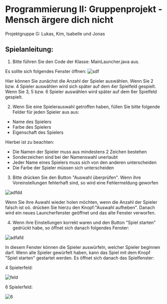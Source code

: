 # Programmierung II: Gruppenprojekt - Mensch ärgere dich nicht 
Projektgruppe G: Lukas, Kim, Isabelle und Jonas

## Spielanleitung:
1. Bitte führen Sie den Code der Klasse: MainLauncher.java aus.

Es sollte sich folgendes Fenster öffnen:
![sdf](https://user-images.githubusercontent.com/49783797/61187279-f85dfa80-a66f-11e9-959d-4e31fad6dfee.PNG)


Hier können Sie zunächst die Anzahl der Spieler auswählen.
Wenn Sie 2 bzw. 4 Spieler auswählen wird sich später auf dem  4er Spielfeld gespielt.
Wenn Sie 3, 5 bzw. 6 Spieler auswählen wird später auf dem 6er Spielfeld gespielt.

2. Wenn Sie eine Spielerauswahl getroffen haben, füllen Sie bitte folgende Felder für jeden Spieler aus aus:
- Name des Spielers
- Farbe des Spielers
- Eigenschaft des Spielers

Hierbei ist zu beachten:
- Die Namen der Spieler muss aus mindestens 2 Zeichen bestehen
- Sonderzeichen sind bei der Namenswahl unerlaubt
- Jeder Name eines Spielers muss sich von den anderen unterscheiden
- Die Farbe der Spieler müssen sich unterscheiden

3. Bitte drücken Sie den Button "Auswahl überprüfen".
Wenn ihre Voreinstellungen fehlerhaft sind, so wird eine Fehlermeldung geworfen

![adfdd](https://user-images.githubusercontent.com/49783797/61187306-3c50ff80-a670-11e9-9479-e5414815bd72.PNG)

Wenn Sie ihre Auwahl wieder holen möchten, wenn die Anzahl der Spieler falsch ist oö. drücken Sie hierzu den Knopf:"Auswahl aufheben".
Danach wird ein neues Launcherfenster geöffnet und das alte Fenster verworfen.

4. Wenn ihre Einstellungen korrekt waren und den Button "Spiel starten" gedrückt habe, so öffnet sich danach folgendes Fenster:

![adfafd](https://user-images.githubusercontent.com/49783797/61187397-02342d80-a671-11e9-96f2-25eaed2896dd.PNG)

In diesem Fenster können die Spieler auswürfeln, welcher Spieler beginnen darf.
Wenn alle Spieler gewürfelt haben, kann das Spiel mit dem Knopf "Spiel starten" gestartet werden.
Es öffnet sich danach das Spielfenster:

4 Spielerfeld:

![feld](https://user-images.githubusercontent.com/49783797/61187443-67881e80-a671-11e9-8003-35e7bb0597ba.PNG)

6 Spielerfeld:

![6](https://user-images.githubusercontent.com/49783797/61187453-956d6300-a671-11e9-8075-4f4fc469b064.PNG)




